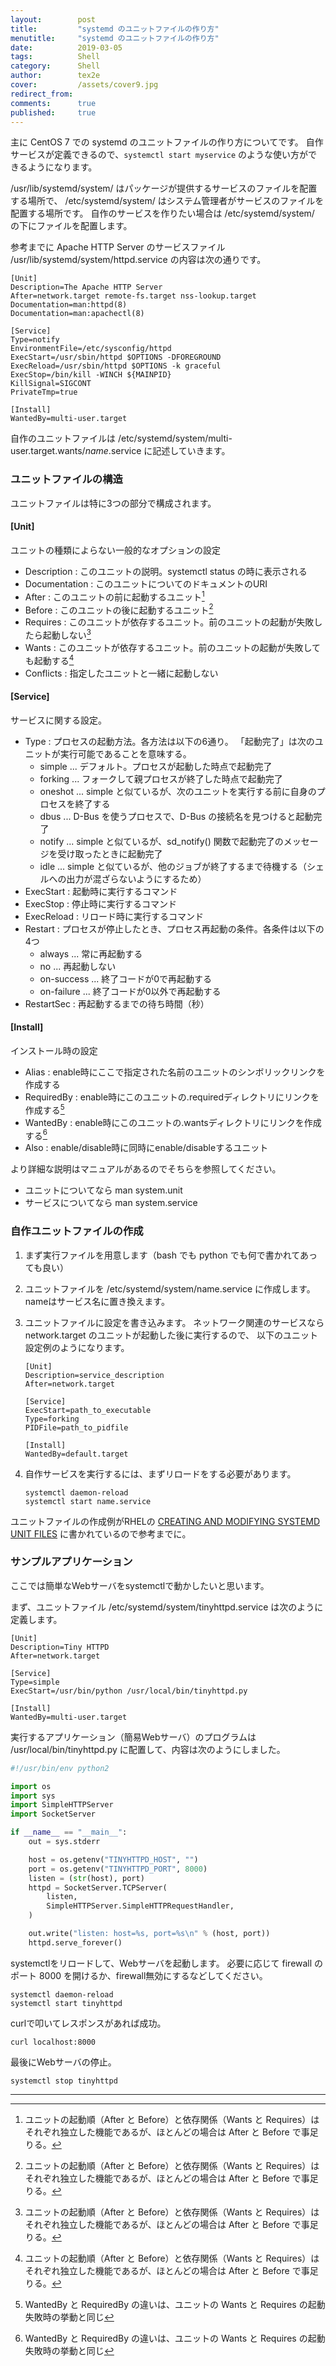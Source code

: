 ```yaml
---
layout:        post
title:         "systemd のユニットファイルの作り方"
menutitle:     "systemd のユニットファイルの作り方"
date:          2019-03-05
tags:          Shell
category:      Shell
author:        tex2e
cover:         /assets/cover9.jpg
redirect_from:
comments:      true
published:     true
---
```


主に CentOS 7 での systemd のユニットファイルの作り方についてです。
自作サービスが定義できるので、`systemctl start myservice` のような使い方ができるようになります。

/usr/lib/systemd/system/ はパッケージが提供するサービスのファイルを配置する場所で、
/etc/systemd/system/ はシステム管理者がサービスのファイルを配置する場所です。
自作のサービスを作りたい場合は /etc/systemd/system/ の下にファイルを配置します。

参考までに Apache HTTP Server のサービスファイル
/usr/lib/systemd/system/httpd.service の内容は次の通りです。

```command
[Unit]
Description=The Apache HTTP Server
After=network.target remote-fs.target nss-lookup.target
Documentation=man:httpd(8)
Documentation=man:apachectl(8)

[Service]
Type=notify
EnvironmentFile=/etc/sysconfig/httpd
ExecStart=/usr/sbin/httpd $OPTIONS -DFOREGROUND
ExecReload=/usr/sbin/httpd $OPTIONS -k graceful
ExecStop=/bin/kill -WINCH ${MAINPID}
KillSignal=SIGCONT
PrivateTmp=true

[Install]
WantedBy=multi-user.target
```

自作のユニットファイルは /etc/systemd/system/multi-user.target.wants/*name*.service に記述していきます。

### ユニットファイルの構造

ユニットファイルは特に3つの部分で構成されます。

#### \[Unit]
ユニットの種類によらない一般的なオプションの設定
  - Description : このユニットの説明。systemctl status の時に表示される
  - Documentation : このユニットについてのドキュメントのURI
  - After : このユニットの前に起動するユニット[^note1]
  - Before : このユニットの後に起動するユニット[^note1]
  - Requires : このユニットが依存するユニット。前のユニットの起動が失敗したら起動しない[^note1]
  - Wants : このユニットが依存するユニット。前のユニットの起動が失敗しても起動する[^note1]
  - Conflicts : 指定したユニットと一緒に起動しない

#### \[Service]
サービスに関する設定。
  - Type : プロセスの起動方法。各方法は以下の6通り。
    「起動完了」は次のユニットが実行可能であることを意味する。
    - simple ... デフォルト。プロセスが起動した時点で起動完了
    - forking ... フォークして親プロセスが終了した時点で起動完了
    - oneshot ... simple と似ているが、次のユニットを実行する前に自身のプロセスを終了する
    - dbus ... D-Bus を使うプロセスで、D-Bus の接続名を見つけると起動完了
    - notify ... simple と似ているが、sd_notify() 関数で起動完了のメッセージを受け取ったときに起動完了
    - idle ... simple と似ているが、他のジョブが終了するまで待機する（シェルへの出力が混ざらないようにするため）
  - ExecStart : 起動時に実行するコマンド
  - ExecStop : 停止時に実行するコマンド
  - ExecReload : リロード時に実行するコマンド
  - Restart : プロセスが停止したとき、プロセス再起動の条件。各条件は以下の4つ
    - always ... 常に再起動する
    - no ... 再起動しない
    - on-success ... 終了コードが0で再起動する
    - on-failure ... 終了コードが0以外で再起動する
  - RestartSec : 再起動するまでの待ち時間（秒）

#### \[Install]
インストール時の設定
  - Alias : enable時にここで指定された名前のユニットのシンボリックリンクを作成する
  - RequiredBy : enable時にこのユニットの.requiredディレクトリにリンクを作成する[^note2]
  - WantedBy : enable時にこのユニットの.wantsディレクトリにリンクを作成する[^note2]
  - Also : enable/disable時に同時にenable/disableするユニット


より詳細な説明はマニュアルがあるのでそちらを参照してください。
- ユニットについてなら man system.unit
- サービスについてなら man system.service


### 自作ユニットファイルの作成

1. まず実行ファイルを用意します（bash でも python でも何で書かれてあっても良い）
2. ユニットファイルを /etc/systemd/system/name.service に作成します。nameはサービス名に置き換えます。
3. ユニットファイルに設定を書き込みます。
   ネットワーク関連のサービスなら network.target のユニットが起動した後に実行するので、
   以下のユニット設定例のようになります。

    ```
    [Unit]
    Description=service_description
    After=network.target

    [Service]
    ExecStart=path_to_executable
    Type=forking
    PIDFile=path_to_pidfile

    [Install]
    WantedBy=default.target
    ```

4. 自作サービスを実行するには、まずリロードをする必要があります。

    ```command
    systemctl daemon-reload
    systemctl start name.service
    ```

ユニットファイルの作成例がRHELの
[CREATING AND MODIFYING SYSTEMD UNIT FILES](https://access.redhat.com/documentation/en-us/red_hat_enterprise_linux/7/html/system_administrators_guide/sect-managing_services_with_systemd-unit_files)
に書かれているので参考までに。


### サンプルアプリケーション

ここでは簡単なWebサーバをsystemctlで動かしたいと思います。

まず、ユニットファイル /etc/systemd/system/tinyhttpd.service は次のように定義します。

```
[Unit]
Description=Tiny HTTPD
After=network.target

[Service]
Type=simple
ExecStart=/usr/bin/python /usr/local/bin/tinyhttpd.py

[Install]
WantedBy=multi-user.target
```

実行するアプリケーション（簡易Webサーバ）のプログラムは /usr/local/bin/tinyhttpd.py に配置して、内容は次のようにしました。

```python
#!/usr/bin/env python2

import os
import sys
import SimpleHTTPServer
import SocketServer

if __name__ == "__main__":
    out = sys.stderr

    host = os.getenv("TINYHTTPD_HOST", "")
    port = os.getenv("TINYHTTPD_PORT", 8000)
    listen = (str(host), port)
    httpd = SocketServer.TCPServer(
        listen,
        SimpleHTTPServer.SimpleHTTPRequestHandler,
    )

    out.write("listen: host=%s, port=%s\n" % (host, port))
    httpd.serve_forever()
```

systemctlをリロードして、Webサーバを起動します。
必要に応じて firewall のポート 8000 を開けるか、firewall無効にするなどしてください。

```command
systemctl daemon-reload
systemctl start tinyhttpd
```

curlで叩いてレスポンスがあれば成功。

```command
curl localhost:8000
```

最後にWebサーバの停止。

```command
systemctl stop tinyhttpd
```


---

[^note1]: ユニットの起動順（After と Before）と依存関係（Wants と Requires）はそれぞれ独立した機能であるが、ほとんどの場合は After と Before で事足りる。
[^note2]: WantedBy と RequiredBy の違いは、ユニットの Wants と Requires の起動失敗時の挙動と同じ

